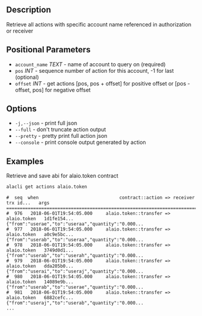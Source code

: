 ## Description

Retrieve all actions with specific account name referenced in authorization or receiver

## Positional Parameters

- `account_name` _TEXT_ - name of account to query on (required)
- `pos` _INT_ - sequence number of action for this account, -1 for last (optional)
- `offset` _INT_ - get actions [pos, pos + offset] for positive offset or [pos - offset, pos] for negative offset

## Options

- `-j,--json` - print full json
- `--full` - don't truncate action output
- `--pretty` - pretty print full action json
- `--console` - print console output generated by action

## Examples

Retrieve and save abi for alaio.token contract

```sh
alacli get actions alaio.token
```

```console
#  seq  when                              contract::action => receiver      trx id...   args
================================================================================================================
#  976   2018-06-01T19:54:05.000     alaio.token::transfer => alaio.token   1d1fe154... {"from":"userae","to":"useraa","quantity":"0.000...
#  977   2018-06-01T19:54:05.000     alaio.token::transfer => alaio.token   a0c9e5bc... {"from":"userab","to":"useraa","quantity":"0.000...
#  978   2018-06-01T19:54:05.000     alaio.token::transfer => alaio.token   3749d0d1... {"from":"userab","to":"userah","quantity":"0.000...
#  979   2018-06-01T19:54:05.000     alaio.token::transfer => alaio.token   dda205b0... {"from":"userai","to":"useraj","quantity":"0.000...
#  980   2018-06-01T19:54:05.000     alaio.token::transfer => alaio.token   14089e9b... {"from":"userab","to":"userae","quantity":"0.000...
#  981   2018-06-01T19:54:05.000     alaio.token::transfer => alaio.token   6882cefc... {"from":"useraj","to":"userab","quantity":"0.000...
...
```
